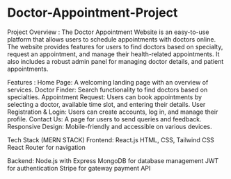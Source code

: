 # Doctor-Appointment-Project

Project Overview :
The Doctor Appointment Website is an easy-to-use platform that allows users to schedule appointments with doctors online. The website provides features for users to find doctors based on specialty, request an appointment, and manage their health-related appointments. It also includes a robust admin panel for managing doctor details, and patient appointments.

Features :
Home Page: A welcoming landing page with an overview of services.
Doctor Finder: Search functionality to find doctors based on specialties.
Appointment Request: Users can book appointments by selecting a doctor, available time slot, and entering their details.
User Registration & Login: Users can create accounts, log in, and manage their profile.
Contact Us: A page for users to send queries and feedback.
Responsive Design: Mobile-friendly and accessible on various devices.

Tech Stack (MERN STACK)
Frontend:
React.js
HTML, CSS, Tailwind CSS
React Router for navigation

Backend:
Node.js with Express
MongoDB for database management
JWT for authentication
Stripe for gateway payment
API 

